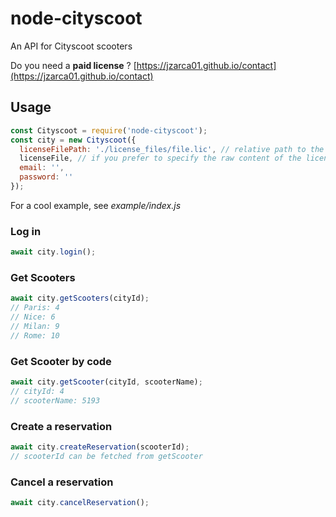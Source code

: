 # node-cityscoot

An API for Cityscoot scooters

Do you need a __paid license__ ? [https://jzarca01.github.io/contact](https://jzarca01.github.io/contact)

## Usage

```javascript
const Cityscoot = require('node-cityscoot');
const city = new Cityscoot({
  licenseFilePath: './license_files/file.lic', // relative path to the root of the project
  licenseFile, // if you prefer to specify the raw content of the license file
  email: '',
  password: ''
});
```

For a cool example, see _example/index.js_

### Log in

```javascript
await city.login();
```

### Get Scooters

```javascript
await city.getScooters(cityId);
// Paris: 4
// Nice: 6
// Milan: 9
// Rome: 10
```

### Get Scooter by code

```javascript
await city.getScooter(cityId, scooterName);
// cityId: 4
// scooterName: 5193
```

### Create a reservation

```javascript
await city.createReservation(scooterId);
// scooterId can be fetched from getScooter
```

### Cancel a reservation

```javascript
await city.cancelReservation();
```

